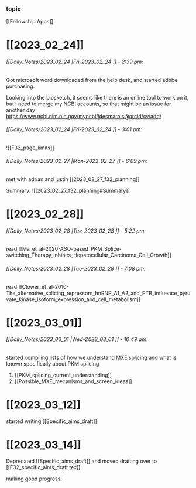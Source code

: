 ### topic
[[Fellowship Apps]]

# [[2023_02_24]]
###### [[Daily_Notes/2023_02_24 |Fri-2023_02_24 ]] - 2:39 pm: 
Got microsoft word downloaded from the help desk, and started adobe purchasing. 

Looking into the biosketch, it seems like there is an online tool to work on it, but I need to merge my NCBI accounts, so that might be an issue for another day
https://www.ncbi.nlm.nih.gov/myncbi/jdesmarais@orcid/cv/add/

###### [[Daily_Notes/2023_02_24 |Fri-2023_02_24 ]] - 3:01 pm: 
![[F32_page_limits]]

###### [[Daily_Notes/2023_02_27 |Mon-2023_02_27 ]] - 6:09 pm: 
met with adrian and justin [[2023_02_27_f32_planning]]

Summary:
![[2023_02_27_f32_planning#Summary]]


# [[2023_02_28]]
###### [[Daily_Notes/2023_02_28 |Tue-2023_02_28 ]] - 5:22 pm: 
read [[Ma_et_al-2020-ASO-based_PKM_Splice-switching_Therapy_Inhibits_Hepatocellular_Carcinoma_Cell_Growth]]

###### [[Daily_Notes/2023_02_28 |Tue-2023_02_28 ]] - 7:08 pm: 
read [[Clower_et_al-2010-The_alternative_splicing_repressors_hnRNP_A1_A2_and_PTB_influence_pyruvate_kinase_isoform_expression_and_cell_metabolism]]

# [[2023_03_01]]

###### [[Daily_Notes/2023_03_01 |Wed-2023_03_01 ]] - 10:49 am: 
started compiling lists of how we understand MXE splicing and what is known specifically about PKM splicing

1. [[PKM_splicing_current_understanding]]
2. [[Possible_MXE_mecanisms_and_screen_ideas]]

# [[2023_03_12]]
started writing [[Specific_aims_draft]]

# [[2023_03_14]]
Deprecated [[Specific_aims_draft]] and moved drafting over to [[F32_specific_aims_draft.tex]]

making good progress!